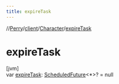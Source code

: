 ```yaml
---
title: expireTask
---
```

//[Perry](../../../index.html)/[client](../index.html)/[Character](index.html)/[expireTask](expire-task.html)



# expireTask



[jvm]\
var [expireTask](expire-task.html): [ScheduledFuture](https://docs.oracle.com/javase/8/docs/api/java/util/concurrent/ScheduledFuture.html)&lt;*&gt;? = null




